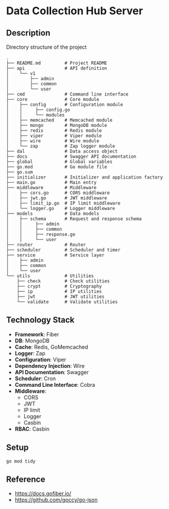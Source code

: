# Data Collection Hub Server
## Description
Directory structure of the project
```shell
.
├── README.md         # Project README
├── api               # API definition
│    └── v1  
│        ├── admin  
│        ├── common
│        └── user
├── cmd               # Command line interface
├── core              # Core module
│    ├── config       # Configuration module
│    │     ├── config.go
│    │     └── modules
│    ├── memcached    # Memcached module
│    ├── mongo        # MongoDB module
│    ├── redis        # Redis module
│    ├── viper        # Viper module
│    ├── wire         # Wire module
│    └── zap          # Zap logger module
├── dal               # Data access object
├── docs              # Swagger API documentation
├── global            # Global variables
├── go.mod            # Go module file
├── go.sum 
├── initializer       # Initializer and application factory
├── main.go           # Main entry
├── middleware        # Middleware
│    ├── cors.go      # CORS middleware
│    ├── jwt.go       # JWT middleware
│    ├── limit_ip.go  # IP limit middleware
│    └── logger.go    # Logger middleware
├── models            # Data models
│    ├── schema       # Request and response schema
│    │     ├── admin
│    │     ├── common
│    │     ├── response.go
│    │     └── user
├── router            # Router
├── scheduler         # Scheduler and timer
├── service           # Service layer
│    ├── admin
│    ├── common
│    └── user
└── utils             # Utilities
    ├── check         # Check utilities
    ├── crypt         # Cryptography
    ├── ip            # IP utilities
    ├── jwt           # JWT utilities
    └── validate      # Validate utilities
```

## Technology Stack
- **Framework**: Fiber
- **DB**: MongoDB
- **Cache**: Redis, GoMemcached
- **Logger**: Zap
- **Configuration**: Viper
- **Dependency Injection**: Wire
- **API Documentation**: Swagger
- **Scheduler**: Cron
- **Command Line Interface**: Cobra
- **Middleware**:
  - CORS
  - JWT
  - IP limit
  - Logger
  - Casbin
- **RBAC**: Casbin

## Setup
```shell
go mod tidy
```

## Reference
- https://docs.gofiber.io/
- https://github.com/goccy/go-json